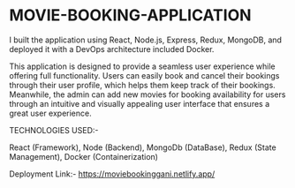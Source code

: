 # MOVIE-BOOKING-APPLICATION

I built the application using React, Node.js, Express, Redux, MongoDB, and deployed it with a DevOps architecture included Docker.

This application is designed to provide a seamless user experience while offering full functionality. Users can easily book and cancel their bookings through their user profile, which helps them keep track of their bookings. Meanwhile, the admin can add new movies for booking availability for users through an intuitive and visually appealing user interface that ensures a great user experience.

TECHNOLOGIES USED:-

React (Framework),
 Node (Backend),
 MongoDb (DataBase),
 Redux (State Management),
 Docker (Containerization)
 

Deployment Link:- https://moviebookinggani.netlify.app/
